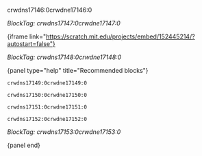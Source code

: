 crwdns17146:0crwdne17146:0

*BlockTag: crwdns17147:0crwdne17147:0*

{iframe link="https://scratch.mit.edu/projects/embed/152445214/?autostart=false"}

*BlockTag: crwdns17148:0crwdne17148:0*

{panel type="help" title="Recommended blocks"}

<pre><code class="scratch:split:random">crwdns17149:0crwdne17149:0
</code></pre>

<pre><code class="scratch:split:random">crwdns17150:0crwdne17150:0
</code></pre>

<pre><code class="scratch:split:random">crwdns17151:0crwdne17151:0
</code></pre>

<pre><code class="scratch:split:random">crwdns17152:0crwdne17152:0
</code></pre>

*BlockTag: crwdns17153:0crwdne17153:0*

{panel end}